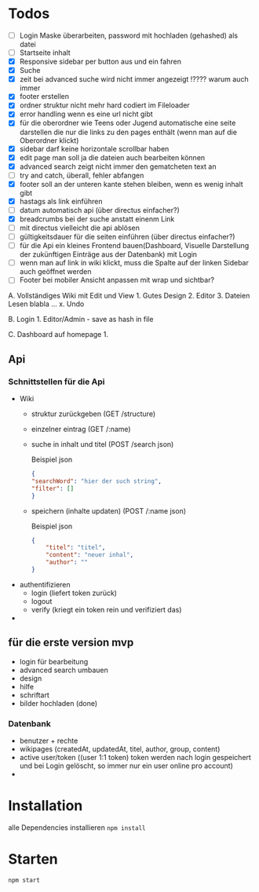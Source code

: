 # Todos

- [ ] Login Maske überarbeiten, password mit hochladen (gehashed) als datei
- [ ] Startseite inhalt
- [x] Responsive sidebar per button aus und ein fahren
- [x] Suche
- [x] zeit bei advanced suche wird nicht immer angezeigt !???? warum auch immer
- [x] footer erstellen
- [x] ordner struktur nicht mehr hard codiert im Fileloader
- [x] error handling wenn es eine url nicht gibt
- [x] für die oberordner wie Teens oder Jugend automatische eine seite darstellen die nur die links zu den pages enthält (wenn man auf die Oberordner klickt)
- [x] sidebar darf keine horizontale scrollbar haben
- [x] edit page man soll ja die dateien auch bearbeiten können
- [x] advanced search zeigt nicht immer den gematcheten text an
- [ ] try and catch, überall, fehler abfangen
- [x] footer soll an der unteren kante stehen bleiben, wenn es wenig inhalt gibt
- [x] hastags als link einführen
- [ ] datum automatisch api (über directus einfacher?)
- [x] breadcrumbs bei der suche anstatt einenm Link
- [ ] mit directus vielleicht die api ablösen
- [ ] gültigkeitsdauer für die seiten einführen (über directus einfacher?)
- [ ] für die Api ein kleines Frontend bauen(Dashboard, Visuelle Darstellung der zukünftigen Einträge aus der Datenbank) mit Login
- [ ] wenn man auf link in wiki klickt, muss die Spalte auf der linken Sidebar auch geöffnet werden
- [ ] Footer bei mobiler Ansicht anpassen mit wrap und sichtbar?

A. Vollständiges Wiki mit Edit und View
	1. Gutes Design
	2. Editor
	3. Dateien Lesen blabla
	...
	x. Undo

B. Login
	1. Editor/Admin - save as hash in file

C. Dashboard auf homepage
	1. 
## Api
### Schnittstellen für die Api
- Wiki
  - struktur zurückgeben (GET /structure)
  - einzelner eintrag (GET /:name)
  - suche in inhalt und titel (POST /search json)
  
    Beispiel json
    ```json
    {
    "searchWord": "hier der such string", 
    "filter": []
    }
    ```
  - speichern (inhalte updaten) (POST /:name json)
  
    Beispiel json
    ```json
    {
        "titel": "titel", 
        "content": "neuer inhal",
        "author": ""
    }
    ```
- authentifizieren
  - login (liefert token zurück)
  - logout
  - verify (kriegt ein token rein und verifiziert das)
- 

## für die erste version mvp
- login für bearbeitung
- advanced search umbauen
- design 
- hilfe
- schriftart
- bilder hochladen (done)

 

### Datenbank
- benutzer + rechte
- wikipages (createdAt, updatedAt, titel, author, group, content)
- active user/token ((user 1:1 token) token werden nach login gespeichert und bei Login gelöscht, so immer nur ein user online pro account)
- 

# Installation
alle Dependencies installieren
``npm install``
# Starten
``npm start``
